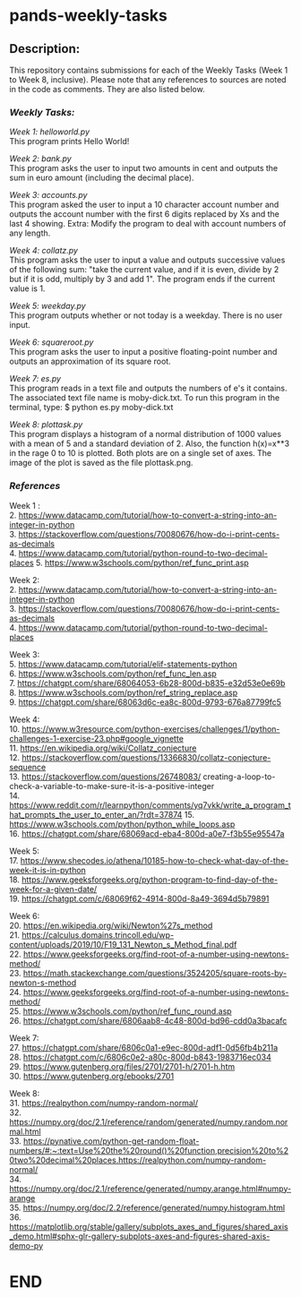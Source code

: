 # pands-weekly-tasks

## Description:

This repository contains submissions for each of the Weekly Tasks (Week 1 to Week 8, inclusive). Please note that any references to sources are noted in the code as comments. They are also listed below. 

### *Weekly Tasks:*  

*Week 1: helloworld.py*  
This program prints Hello World!

*Week 2: bank.py*  
This program asks the user to input two amounts in cent and outputs the sum in euro amount (including the decimal place).

*Week 3: accounts.py*  
This program asked the user to input a 10 character account number and outputs the account number with the first 6 digits replaced by Xs and the last 4 showing.
Extra: Modify the program to deal with account numbers of any length.

*Week 4: collatz.py*  
This program asks the user to input a value and outputs successive values of the following sum: "take the current value, and if it is even, divide by 2 but if it is odd, multiply by 3 and add 1". The program ends if the current value is 1.

*Week 5: weekday.py*  
This program outputs whether or not today is a weekday. There is no user input.

*Week 6: squareroot.py*  
This program asks the user to input a positive floating-point number and outputs an approximation of its square root. 

*Week 7: es.py*   
This program reads in a text file and outputs the numbers of e's it contains. The associated text file name is moby-dick.txt. To run this program in the terminal, type: $ python es.py moby-dick.txt

*Week 8: plottask.py*  
This program displays a histogram of a normal distribution of 1000 values with a mean of 5 and a standard deviation of 2. Also, the function h(x)=x**3 in the rage 0 to 10 is plotted. Both plots are on a single set of axes. The image of the plot is saved as the file plottask.png.








### *References*  

Week 1 :  
2. https://www.datacamp.com/tutorial/how-to-convert-a-string-into-an-integer-in-python  
3. https://stackoverflow.com/questions/70080676/how-do-i-print-cents-as-decimals  
4. https://www.datacamp.com/tutorial/python-round-to-two-decimal-places 
5. https://www.w3schools.com/python/ref_func_print.asp 

Week 2:  
2. https://www.datacamp.com/tutorial/how-to-convert-a-string-into-an-integer-in-python  
3. https://stackoverflow.com/questions/70080676/how-do-i-print-cents-as-decimals  
4. https://www.datacamp.com/tutorial/python-round-to-two-decimal-places  

Week 3:   
5. https://www.datacamp.com/tutorial/elif-statements-python  
6. https://www.w3schools.com/python/ref_func_len.asp  
7. https://chatgpt.com/share/68064053-6b28-800d-b835-e32d53e0e69b  
8. https://www.w3schools.com/python/ref_string_replace.asp  
9. https://chatgpt.com/share/68063d6c-ea8c-800d-9793-676a87799fc5  

Week 4:  
10. https://www.w3resource.com/python-exercises/challenges/1/python-challenges-1-exercise-23.php#google_vignette  
11. https://en.wikipedia.org/wiki/Collatz_conjecture  
12. https://stackoverflow.com/questions/13366830/collatz-conjecture-sequence  
13. https://stackoverflow.com/questions/26748083/  creating-a-loop-to-check-a-variable-to-make-sure-it-is-a-positive-integer  
14. https://www.reddit.com/r/learnpython/comments/yq7vkk/write_a_program_that_prompts_the_user_to_enter_an/?rdt=37874
15. https://www.w3schools.com/python/python_while_loops.asp  
16. https://chatgpt.com/share/68069acd-eba4-800d-a0e7-f3b55e95547a  

Week 5:  
17. https://www.shecodes.io/athena/10185-how-to-check-what-day-of-the-week-it-is-in-python  
18. https://www.geeksforgeeks.org/python-program-to-find-day-of-the-week-for-a-given-date/  
19. https://chatgpt.com/c/68069f62-4914-800d-8a49-3694d5b79891  

Week 6:  
20. https://en.wikipedia.org/wiki/Newton%27s_method  
21. https://calculus.domains.trincoll.edu/wp-content/uploads/2019/10/F19_131_Newton_s_Method_final.pdf    
22. https://www.geeksforgeeks.org/find-root-of-a-number-using-newtons-method/   
23. https://math.stackexchange.com/questions/3524205/square-roots-by-newton-s-method  
24. https://www.geeksforgeeks.org/find-root-of-a-number-using-newtons-method/  
25. https://www.w3schools.com/python/ref_func_round.asp  
26. https://chatgpt.com/share/6806aab8-4c48-800d-bd96-cdd0a3bacafc  

Week 7:  
27. https://chatgpt.com/share/6806c0a1-e9ec-800d-adf1-0d56fb4b211a  
28. https://chatgpt.com/c/6806c0e2-a80c-800d-b843-1983716ec034  
29. https://www.gutenberg.org/files/2701/2701-h/2701-h.htm  
30. https://www.gutenberg.org/ebooks/2701  

Week 8:  
31. https://realpython.com/numpy-random-normal/   
32. https://numpy.org/doc/2.1/reference/random/generated/numpy.random.normal.html  
33. https://pynative.com/python-get-random-float-numbers/#:~:text=Use%20the%20round()%20function,precision%20to%20two%20decimal%20places.https://realpython.com/numpy-random-normal/    
34. https://numpy.org/doc/2.1/reference/generated/numpy.arange.html#numpy-arange  
35. https://numpy.org/doc/2.2/reference/generated/numpy.histogram.html  
36. https://matplotlib.org/stable/gallery/subplots_axes_and_figures/shared_axis_demo.html#sphx-glr-gallery-subplots-axes-and-figures-shared-axis-demo-py  

# END    

